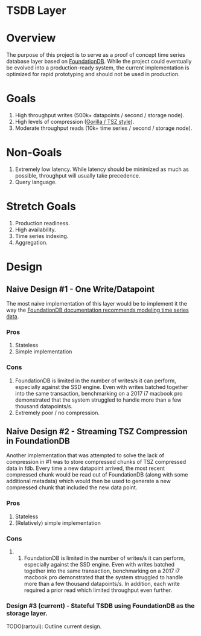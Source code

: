 # TSDB Layer

# Overview

The purpose of this project is to serve as a proof of concept time series database layer based on [FoundationDB](https://www.foundationdb.org/). While the project could eventually be evolved into a production-ready system, the current implementation is optimized for rapid prototyping and should not be used in production.

# Goals

1. High throughput writes (500k+ datapoints / second / storage node).
2. High levels of compression ([Gorilla / TSZ style](https://www.vldb.org/pvldb/vol8/p1816-teller.pdf)).
3. Moderate throughput reads (10k+ time series / second / storage node).

# Non-Goals

1. Extremely low latency. While latency should be minimized as much as possible, throughput will usually take precedence.
2. Query language.

# Stretch Goals

1. Production readiness.
2. High availability.
3. Time series indexing.
4. Aggregation.

# Design

## Naive Design #1 - One Write/Datapoint

The most naive implementation of this layer would be to implement it the way the [FoundationDB documentation recommends modeling time series data](https://apple.github.io/foundationdb/time-series.html).

### Pros

1. Stateless
2. Simple implementation

### Cons

1. FoundationDB is limited in the number of writes/s it can perform, especially against the SSD engine. Even with writes batched together into the same transaction, benchmarking on a 2017 i7 macbook pro demonstrated that the system struggled to handle more than a few thousand datapoints/s.
2. Extremely poor / no compression.

## Naive Design #2 - Streaming TSZ Compression in FoundationDB

Another implementation that was attempted to solve the lack of compression in #1 was to store compressed chunks of TSZ compressed data in fdb. Every time a new datapoint arrived, the most recent compressed chunk would be read out of FoundationDB (along with some additional metadata) which would then be used to generate a new compressed chunk that included the new data point.

### Pros

1. Stateless
2. (Relatively) simple implementation

### Cons

1. 1. FoundationDB is limited in the number of writes/s it can perform, especially against the SSD engine. Even with writes batched together into the same transaction, benchmarking on a 2017 i7 macbook pro demonstrated that the system struggled to handle more than a few thousand datapoints/s. In addition, each write required a prior read which limited throughput even further.

### Design #3 (current) - Stateful TSDB using FoundationDB as the storage layer.

TODO(rartoul): Outline current design.

